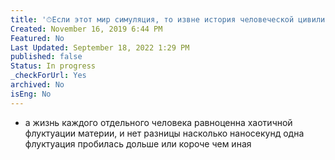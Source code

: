 ```yaml
---
title: '⏱Если этот мир симуляция, то извне история человеческой цивилизации моментальна.'
Created: November 16, 2019 6:44 PM
Featured: No
Last Updated: September 18, 2022 1:29 PM
published: false
Status: In progress
_checkForUrl: Yes
archived: No
isEng: No
---
```


- а жизнь каждого отдельного человека равноценна хаотичной флуктуации материи, и нет разницы насколько наносекунд одна флуктуация пробилась дольше или короче чем иная